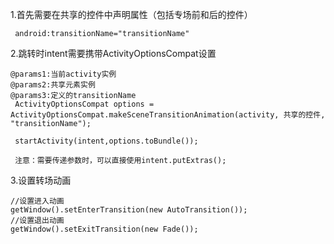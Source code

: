 1.首先需要在共享的控件中声明属性（包括专场前和后的控件）

```
 android:transitionName="transitionName"
```
2.跳转时intent需要携带ActivityOptionsCompat设置

```
@params1:当前activity实例
@params2:共享元素实例
@params3:定义的transitionName
 ActivityOptionsCompat options = ActivityOptionsCompat.makeSceneTransitionAnimation(activity, 共享的控件, "transitionName");
 
 startActivity(intent,options.toBundle());
 
 注意：需要传递参数时，可以直接使用intent.putExtras();

```

3.设置转场动画

```
//设置进入动画
getWindow().setEnterTransition(new AutoTransition());
//设置退出动画
getWindow().setExitTransition(new Fade());
```




